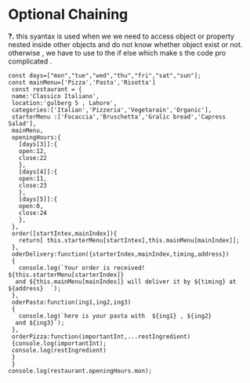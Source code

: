 # Optional Chaining 

**?.**  this syantax is used  when we we need to access  object or property nested inside other objects and do not know whether object exist or not.
otherwise , we have to use to the  if else which make s the code pro complicated .


```
const days=["mon","tue","wed","thu","fri","sat","sun"];
const mainMenu=['Pizza','Pasta','Risotta']
 const restaurant = {
 name:'Classico Italiano',
 location:'gulberg 5 , Lahore',
 categories:['Italian','Pizzeria','Vegetarain','Organic'],
 starterMenu :['Focaccia','Bruschetta','Gralic bread','Capress Salad'],
 mainMenu,
 openingHours:{
   [days[3]]:{
   open:12,
   close:22
   },
   [days[4]]:{
   open:11,
   close:23
   },
   [days[5]]:{
   open:0,
   close:24
   },
 },
 order([startIntex,mainIndex]){
   return[ this.starterMenu[startIntex],this.mainMenu[mainIndex]];
 },
 oderDelivery:function({starterIndex,mainIndex,timing,address})
 {
   console.log(`Your order is received! ${this.starterMenu[starterIndex]}
  and ${this.mainMenu[mainIndex]} will deliver it by ${timing} at ${address}  `);
 },
 oderPasta:function(ing1,ing2,ing3)
 {
   console.log(`here is your pasta with  ${ing1} , ${ing2}
  and ${ing3}`);
 },
 orderPizza:function(importantInt,...restIngredient)
 {console.log(importantInt);
 console.log(restIngredient)
 }
 }
console.log(restaurant.openingHours.mon);

```

